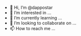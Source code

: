 - 👋 Hi, I’m @dappostar
- 👀 I’m interested in ...
- 🌱 I’m currently learning ...
- 💞️ I’m looking to collaborate on ...
- 📫 How to reach me ...

<!---
dappostar/dappostar is a ✨ special ✨ repository because its `README.md` (this file) appears on your GitHub profile.
You can click the Preview link to take a look at your changes.
--->
